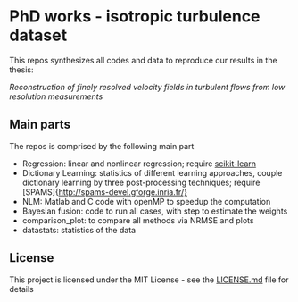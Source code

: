 # PhD works - isotropic turbulence dataset

This repos synthesizes all codes and data to reproduce our results in the thesis: 

*Reconstruction of finely resolved velocity fields in turbulent flows from low resolution measurements*

## Main parts

The repos is comprised by the following main part

* Regression: linear and nonlinear regression; require [scikit-learn](http://scikit-learn.org/stable/)
* Dictionary Learning: statistics of different learning approaches, couple dictionary learning by three post-processing techniques; require [SPAMS]{http://spams-devel.gforge.inria.fr/}
* NLM: Matlab and C code with openMP to speedup the computation
* Bayesian fusion: code to run all cases, with step to estimate the weights
* comparison_plot: to compare all methods via NRMSE and plots
* datastats: statistics of the data

## License

This project is licensed under the MIT License - see the [LICENSE.md](https://github.com/linhvannguyen/PhDworks/LICENSE.md) file for details
